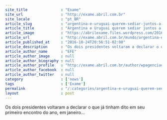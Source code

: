 ```yaml
---
site_title               : "Exame"
site_url                 : "http://exame.abril.com.br"
site_locale              : "pt_BR"
article_slug             : "argentina-e-uruguai-querem-sediar-juntos-a-copa-de-2030"
article_title            : "Argentina e Uruguai querem sediar juntos a Copa de 2030"
article_image            : "https://abrilexame.files.wordpress.com/2016/10/presi.jpg?quality=70&strip=all&w=1024"
article_url              : "http://exame.abril.com.br/mundo/argentina-e-uruguai-quem-sediar-juntos-a-copa-de-2030/"
article_published_at     : "2016-10-24T20:56:51-02:00"
article_description      : "Os dois presidentes voltaram a declarar o que já tinham dito em seu primeiro encontro do ano, em janeiro..."
article_author_name      : "EFE"
article_author_image     : null
article_author_biography : null
article_author_profile   : "http://exame.abril.com.br/author/wpagenciaefe/"
article_author_facebook  : null
article_author_twitter   : null
category                 : ['news']
tags                     : ['Exame']
permalink                : "/:categories/argentina-e-uruguai-querem-sediar-juntos-a-copa-de-2030/"
layout                   : post
---
```


Os dois presidentes voltaram a declarar o que já tinham dito em seu primeiro encontro do ano, em janeiro...
